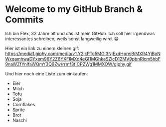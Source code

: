 # Welcome to my GitHub Branch & Commits

Ich bin Flex, 32 Jahre alt und das ist mein GitHub. Ich soll hier irgendwas interessantes schreiben, weils sonst langweilig wird. 😁 

Hier ist ein link zu einem kleinen gif: 
https://media1.giphy.com/media/v1.Y2lkPTc5MGI3NjExdHprejBiMXR4YjBoNWxqamhwaDYxem96Y2Z6YXFlMXd4eGI1MGhkaSZlcD12MV9pbnRlcm5hbF9naWZfYnlfaWQmY3Q9Zw/rrmf3fICPZWg1MMXOW/giphy.gif

Und hier noch eine Liste zum einkaufen:

- Eier
- Milch
- Tofu
- Soja
- Cornflakes
- Sprite
- Brot
- Naschi
